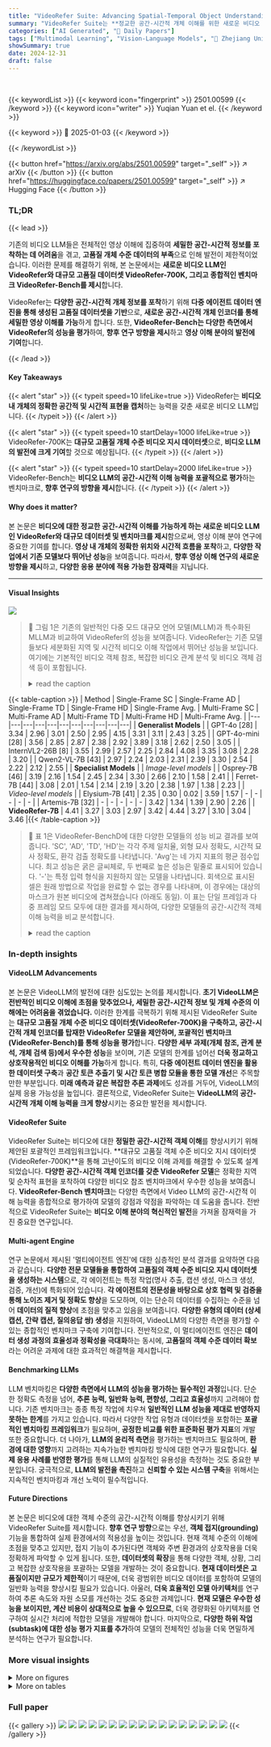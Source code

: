 ```yaml
---
title: "VideoRefer Suite: Advancing Spatial-Temporal Object Understanding with Video LLM"
summary: "VideoRefer Suite는 **정교한 공간-시간적 개체 이해를 위한 새로운 비디오 LLM(VideoRefer)과 대규모 고품질 데이터셋(VideoRefer-700K), 종합적인 벤치마크(VideoRefer-Bench)를 제시**합니다."
categories: ["AI Generated", "🤗 Daily Papers"]
tags: ["Multimodal Learning", "Vision-Language Models", "🏢 Zhejiang University",]
showSummary: true
date: 2024-12-31
draft: false
---
```


<br>

{{< keywordList >}}
{{< keyword icon="fingerprint" >}} 2501.00599 {{< /keyword >}}
{{< keyword icon="writer" >}} Yuqian Yuan et el. {{< /keyword >}}
 
{{< keyword >}} 🤗 2025-01-03 {{< /keyword >}}
 
{{< /keywordList >}}

{{< button href="https://arxiv.org/abs/2501.00599" target="_self" >}}
↗ arXiv
{{< /button >}}
{{< button href="https://huggingface.co/papers/2501.00599" target="_self" >}}
↗ Hugging Face
{{< /button >}}




### TL;DR


{{< lead >}}

기존의 비디오 LLM들은 전체적인 영상 이해에 집중하여 **세밀한 공간-시간적 정보를 포착하는 데 어려움**을 겪고, **고품질 개체 수준 데이터의 부족**으로 인해 발전이 제한적이었습니다. 이러한 문제를 해결하기 위해, 본 논문에서는 **새로운 비디오 LLM인 VideoRefer와 대규모 고품질 데이터셋 VideoRefer-700K, 그리고 종합적인 벤치마크 VideoRefer-Bench를 제시**합니다.

VideoRefer는 **다양한 공간-시간적 개체 정보를 포착**하기 위해 **다중 에이전트 데이터 엔진을 통해 생성된 고품질 데이터셋을 기반**으로, **새로운 공간-시간적 개체 인코더를 통해 세밀한 영상 이해를 가능**하게 합니다. 또한, **VideoRefer-Bench는 다양한 측면에서 VideoRefer의 성능을 평가**하여, **향후 연구 방향을 제시**하고 **영상 이해 분야의 발전에 기여**합니다.

{{< /lead >}}


#### Key Takeaways

{{< alert "star" >}}
{{< typeit speed=10 lifeLike=true >}} VideoRefer는 **비디오 내 개체의 정확한 공간적 및 시간적 표현을 캡처**하는 능력을 갖춘 새로운 비디오 LLM입니다. {{< /typeit >}}
{{< /alert >}}

{{< alert "star" >}}
{{< typeit speed=10 startDelay=1000 lifeLike=true >}} VideoRefer-700K는 **대규모 고품질 개체 수준 비디오 지시 데이터셋**으로, **비디오 LLM의 발전에 크게 기여**할 것으로 예상됩니다. {{< /typeit >}}
{{< /alert >}}

{{< alert "star" >}}
{{< typeit speed=10 startDelay=2000 lifeLike=true >}} VideoRefer-Bench는 **비디오 LLM의 공간-시간적 이해 능력을 포괄적으로 평가**하는 벤치마크로, **향후 연구의 방향을 제시**합니다. {{< /typeit >}}
{{< /alert >}}

#### Why does it matter?
본 논문은 **비디오에 대한 정교한 공간-시간적 이해를 가능하게 하는 새로운 비디오 LLM인 VideoRefer와 대규모 데이터셋 및 벤치마크를 제시**함으로써, 영상 이해 분야 연구에 중요한 기여를 합니다. **영상 내 개체의 정확한 위치와 시간적 흐름을 포착**하고, **다양한 작업에서 기존 모델보다 뛰어난 성능**을 보여줍니다. 따라서, **향후 영상 이해 연구의 새로운 방향을 제시**하고, **다양한 응용 분야에 적용 가능한 잠재력**을 지닙니다.

------
#### Visual Insights



![](https://arxiv.org/html/2501.00599/x3.png)

> 🔼 그림 1은 기존의 일반적인 다중 모드 대규모 언어 모델(MLLM)과 특수화된 MLLM과 비교하여 VideoRefer의 성능을 보여줍니다. VideoRefer는 기존 모델들보다 세분화된 지역 및 시간적 비디오 이해 작업에서 뛰어난 성능을 보입니다. 여기에는 기본적인 비디오 객체 참조, 복잡한 비디오 관계 분석 및 비디오 객체 검색 등이 포함됩니다.
> <details>
> <summary>read the caption</summary>
> Figure 1: Comparisons with previous general and specialized MLLMs. Our VideoRefer excels in multiple fine-grained regional and temporal video understanding tasks, including basic video object referring, complex video relationship analysis, and video object retrieval.
> </details>





{{< table-caption >}}
| Method | Single-Frame SC | Single-Frame AD | Single-Frame TD | Single-Frame HD | Single-Frame Avg. | Multi-Frame SC | Multi-Frame AD | Multi-Frame TD | Multi-Frame HD | Multi-Frame Avg. |
|---|---|---|---|---|---|---|---|---|---|---|
| **Generalist Models** |
| GPT-4o [28] | 3.34 | 2.96 | 3.01 | 2.50 | 2.95 | 4.15 | 3.31 | 3.11 | 2.43 | 3.25 |
| GPT-4o-mini [28] | 3.56 | 2.85 | 2.87 | 2.38 | 2.92 | 3.89 | 3.18 | 2.62 | 2.50 | 3.05 |
| InternVL2-26B [8] | 3.55 | 2.99 | 2.57 | 2.25 | 2.84 | 4.08 | 3.35 | 3.08 | 2.28 | 3.20 |
| Qwen2-VL-7B [43] | 2.97 | 2.24 | 2.03 | 2.31 | 2.39 | 3.30 | 2.54 | 2.22 | 2.12 | 2.55 |
| **Specialist Models** |
| *Image-level models* |
| Osprey-7B [46] | 3.19 | 2.16 | 1.54 | 2.45 | 2.34 | 3.30 | 2.66 | 2.10 | 1.58 | 2.41 |
| Ferret-7B [44] | 3.08 | 2.01 | 1.54 | 2.14 | 2.19 | 3.20 | 2.38 | 1.97 | 1.38 | 2.23 |
| *Video-level models* |
| Elysium-7B [41] | 2.35 | 0.30 | 0.02 | 3.59 | 1.57 | - | - | - | - | - |
| Artemis-7B [32] | - | - | - | - | - | 3.42 | 1.34 | 1.39 | 2.90 | 2.26 |
| **VideoRefer-7B** | 4.41 | 3.27 | 3.03 | 2.97 | 3.42 | 4.44 | 3.27 | 3.10 | 3.04 | 3.46 |{{< /table-caption >}}

> 🔼 표 1은 VideoRefer-BenchD에 대한 다양한 모델들의 성능 비교 결과를 보여줍니다.  'SC', 'AD', 'TD', 'HD'는 각각 주제 일치율, 외형 묘사 정확도, 시간적 묘사 정확도, 환각 검출 정확도를 나타냅니다.  'Avg'는 네 가지 지표의 평균 점수입니다.  최고 성능은 굵은 글씨체로, 두 번째로 높은 성능은 밑줄로 표시되어 있습니다.  '-'는 특정 입력 형식을 지원하지 않는 모델을 나타냅니다. 회색으로 표시된 셀은 원래 방법으로 작업을 완료할 수 없는 경우를 나타내며, 이 경우에는 대상의 마스크가 원본 비디오에 겹쳐졌습니다 (아래도 동일).  이 표는 단일 프레임과 다중 프레임 모드 모두에 대한 결과를 제시하여, 다양한 모델들의 공간-시간적 객체 이해 능력을 비교 분석합니다.
> <details>
> <summary>read the caption</summary>
> Table 1: Performance comparisons on VideoRefer-BenchDD{}^{\text{D}}start_FLOATSUPERSCRIPT D end_FLOATSUPERSCRIPT. The best results are bold and the second-best results are underlined. “–” means that the model does not support the certain input form. Grey entries denote cases where the original method cannot accomplish the task; for these tests, masks of the targets were overlaid on the original video (the same below).
> </details>





### In-depth insights


#### VideoLLM Advancements
본 논문은 VideoLLM의 발전에 대한 심도있는 논의를 제시합니다. **초기 VideoLLM은 전반적인 비디오 이해에 초점을 맞추었으나, 세밀한 공간-시간적 정보 및 개체 수준의 이해에는 어려움을 겪었습니다.**  이러한 한계를 극복하기 위해 제시된 VideoRefer Suite는 **대규모 고품질 개체 수준 비디오 데이터셋(VideoRefer-700K)을 구축하고, 공간-시간적 개체 인코더를 탑재한 VideoRefer 모델을 제안하며, 포괄적인 벤치마크(VideoRefer-Bench)를 통해 성능을 평가**합니다.  **다양한 세부 과제(개체 참조, 관계 분석, 개체 검색 등)에서 우수한 성능**을 보이며, 기존 모델의 한계를 넘어선 **더욱 정교하고 상호작용적인 비디오 이해를 가능**하게 합니다.  특히, **다중 에이전트 데이터 엔진을 활용한 데이터셋 구축**과 **공간 토큰 추출기 및 시간 토큰 병합 모듈을 통한 모델 개선**은 주목할 만한 부분입니다.  **미래 예측과 같은 복잡한 추론 과제**에도 성과를 거두어, VideoLLM의 실제 응용 가능성을 높입니다.  결론적으로, VideoRefer Suite는 **VideoLLM의 공간-시간적 개체 이해 능력을 크게 향상**시키는 중요한 발전을 제시합니다.

#### VideoRefer Suite
VideoRefer Suite는 비디오에 대한 **정밀한 공간-시간적 객체 이해**를 향상시키기 위해 제안된 포괄적인 프레임워크입니다.  **대규모 고품질 객체 수준 비디오 지시 데이터셋(VideoRefer-700K)**을 통해 고난이도의 비디오 이해 과제를 해결할 수 있도록 설계되었습니다.  **다양한 공간-시간적 객체 인코더를 갖춘 VideoRefer 모델**은 정확한 지역 및 순차적 표현을 포착하여 다양한 비디오 참조 벤치마크에서 우수한 성능을 보여줍니다.  **VideoRefer-Bench 벤치마크**는 다양한 측면에서 Video LLM의 공간-시간적 이해 능력을 종합적으로 평가하여 모델의 강점과 약점을 파악하는 데 도움을 줍니다.  전반적으로 VideoRefer Suite는 **비디오 이해 분야의 혁신적인 발전**을 가져올 잠재력을 가진 중요한 연구입니다.

#### Multi-agent Engine
연구 논문에서 제시된 '멀티에이전트 엔진'에 대한 심층적인 분석 결과를 요약하면 다음과 같습니다. **다양한 전문 모델들을 통합하여 고품질의 객체 수준 비디오 지시 데이터셋을 생성하는 시스템**으로, 각 에이전트는 특정 작업(명사 추출, 캡션 생성, 마스크 생성, 검증, 개선)에 특화되어 있습니다.  **각 에이전트의 전문성을 바탕으로 상호 협력 및 검증을 통해 노이즈 제거 및 정확도 향상**을 도모하며, 이는 단순히 데이터를 수집하는 수준을 넘어 **데이터의 질적 향상**에 초점을 맞추고 있음을 보여줍니다.  **다양한 유형의 데이터 (상세 캡션, 간략 캡션, 질의응답 쌍) 생성**을 지원하여, VideoLLM의 다양한 측면을 평가할 수 있는 종합적인 벤치마크 구축에 기여합니다.  전반적으로, 이 멀티에이전트 엔진은 **데이터 생성 과정의 효율성과 정확성을 극대화**하는 동시에, **고품질의 객체 수준 데이터 확보**라는 어려운 과제에 대한 효과적인 해결책을 제시합니다.

#### Benchmarking LLMs
LLM 벤치마킹은 **다양한 측면에서 LLM의 성능을 평가하는 필수적인 과정**입니다.  단순한 정확도 측정을 넘어, **추론 능력, 일반화 능력, 편향성, 그리고 효율성**까지 고려해야 합니다.  기존 벤치마크는 종종 특정 작업에 치우쳐 **일반적인 LLM 성능을 제대로 반영하지 못하는 한계**를 가지고 있습니다. 따라서 다양한 작업 유형과 데이터셋을 포함하는 **포괄적인 벤치마킹 프레임워크**가 필요하며, **공정한 비교를 위한 표준화된 평가 지표**의 개발 또한 중요합니다.  더 나아가, **LLM의 윤리적 측면**을 평가하는 벤치마크도 필요하며, **환경에 대한 영향**까지 고려하는 지속가능한 벤치마킹 방식에 대한 연구가 필요합니다.  **실제 응용 사례를 반영한 평가**를 통해 LLM의 실질적인 유용성을 측정하는 것도 중요한 부분입니다.  궁극적으로, **LLM의 발전을 촉진**하고 **신뢰할 수 있는 시스템 구축**을 위해서는 지속적인 벤치마킹과 개선 노력이 필수적입니다.

#### Future Directions
본 논문은 비디오에 대한 객체 수준의 공간-시간적 이해를 향상시키기 위해 VideoRefer Suite를 제시합니다. **향후 연구 방향**으로는 우선, **객체 접지(grounding)** 기능을 통합하여 실제 환경에서의 적용성을 높이는 것입니다.  현재 객체 수준의 이해에 초점을 맞추고 있지만, 접지 기능이 추가된다면 객체와 주변 환경과의 상호작용을 더욱 정확하게 파악할 수 있게 됩니다. 또한, **데이터셋의 확장**을 통해 다양한 객체, 상황, 그리고 복잡한 상호작용을 포괄하는 모델을 개발하는 것이 중요합니다.  **현재 데이터셋은 고품질이지만 규모가 제한적**이기 때문에, 더욱 광범위한 비디오 데이터를 포함하여 모델의 일반화 능력을 향상시킬 필요가 있습니다.  아울러, **더욱 효율적인 모델 아키텍처**를 연구하여 추론 속도와 자원 소모를 개선하는 것도 중요한 과제입니다.  **현재 모델은 우수한 성능을 보이지만, 계산 비용이 상대적으로 높을 수 있으므로**, 더욱 경량화된 아키텍처를 연구하여 실시간 처리에 적합한 모델을 개발해야 합니다. 마지막으로, **다양한 하위 작업(subtask)에 대한 성능 평가 지표를 추가**하여 모델의 전체적인 성능을 더욱 면밀하게 분석하는 연구가 필요합니다.


### More visual insights

<details>
<summary>More on figures
</summary>


![](https://arxiv.org/html/2501.00599/x4.png)

> 🔼 이 그림은 논문의 VideoRefer-700K 데이터셋 구축을 위한 다중 에이전트 데이터 엔진의 구조를 보여줍니다.  데이터셋 생성 과정은 Analyzer(명사 추출), Annotator(객체 수준 캡션 생성), Segmentor(마스크 생성), Reviewer(일관성 검증), Refiner(요약 및 개선)의 다섯 가지 구성 요소로 이루어져 있습니다. 각 구성 요소는 비디오 데이터에서 객체 수준의 설명과 마스크를 생성하고, 이를 검증 및 개선하여 고품질의 데이터셋을 만드는 역할을 합니다.  데이터 엔진은 여러 전문 모델을 협업하여 다양한 객체 수준의 지침 데이터를 생성합니다.  최종적으로 생성된 VideoRefer-700K는 객체 수준의 상세한 설명, 짧은 설명, 그리고 다중 라운드 질의응답 쌍으로 구성됩니다.
> <details>
> <summary>read the caption</summary>
> Figure 2: A multi-agent data engine for the construction of our VideoRefer-700K.
> </details>



![](https://arxiv.org/html/2501.00599/x5.png)

> 🔼 이 그림은 논문의 VideoRefer 모델 아키텍처를 보여줍니다. VideoRefer는 영상 내의 특정 객체에 대한 정확한 공간-시간적 이해를 가능하게 하는 비디오 LLM(대규모 언어 모델)입니다.  아키텍처는 공유된 시각적 인코더, 다양한 입력(단일 프레임 및 다중 프레임)을 처리할 수 있는 다목적 공간-시간적 객체 인코더(공간 토큰 추출기와 시간 토큰 병합 모듈 포함), 그리고 언어 디코딩을 위한 지시 사항 따르는 LLM으로 구성됩니다.  단일 프레임 모드에서는 단일 프레임과 사용자가 지정한 영역을 입력으로 받고, 다중 프레임 모드에서는 여러 프레임과 해당 영역을 입력받아 시간적 맥락 정보를 효과적으로 포착합니다.  결과적으로, 이 모델은 단일 프레임 및 다중 프레임 객체에 대한 정확하고 풍부한 표현을 생성하여 다양한 공간-시간적 영상 이해 작업을 수행합니다.
> <details>
> <summary>read the caption</summary>
> Figure 3: Model architecture of our VideoRefer for spatial-temporal video object understanding.
> </details>



![](https://arxiv.org/html/2501.00599/x6.png)

> 🔼 이 그림은 논문의 VideoRefer-Bench에 대한 시각적 예시를 보여줍니다.  VideoRefer-Bench는 비디오 객체에 대한 참조 능력을 평가하기 위한 벤치마크이며, 이 그림은 다차원 평가를 통해 생성된 설명의 다양한 측면(주어 일치, 외모 묘사, 시간적 묘사, 환각 탐지)을 보여줍니다. 각 측면은 GPT-40 모델을 이용하여 점수가 매겨지며, 그림은 이러한 평가 과정과 결과를 시각적으로 보여주는 대표적인 예시를 제시합니다.  비디오 클립과 함께 생성된 묘사, 그리고 각 측면에 대한 점수를 보여주어 VideoRefer-Bench의 평가 방식을 이해하는 데 도움을 줍니다.
> <details>
> <summary>read the caption</summary>
> Figure 4: Exemplar visual illustration of VideoRefer-Bench.
> </details>



![](https://arxiv.org/html/2501.00599/x7.png)

> 🔼 Figure 5는 VideoRefer-Bench 데이터셋의 특징을 보여주는 그림입니다. (a)는 VideoRefer-Bench에 포함된 카테고리 목록을 보여줍니다. 사람, 동물, 교통수단, 물건, 환경, 가구 등 다양한 종류의 객체들이 포함되어 있음을 알 수 있습니다. (b)는 VideoRefer-Bench에서 사용된 질문 유형을 보여줍니다. 기본적인 질문, 순차적인 질문, 관계 질문, 추론 질문, 미래 예측 질문 등 다양한 유형의 질문들이 포함되어 있어 모델의 다양한 측면을 평가할 수 있음을 보여줍니다. 각 질문 유형별 비율을 통해 어떤 유형의 질문이 얼마나 많이 사용되었는지 확인할 수 있습니다.
> <details>
> <summary>read the caption</summary>
> Figure 5: Data characteristics of VideoRefer-Bench.
> </details>



![](https://arxiv.org/html/2501.00599/x8.png)

> 🔼 그림 6은 VideoRefer-BenchD에서 VideoRefer 모델의 성능을 일반적인 GPT-4와 지역적 비디오 수준의 Elysium 및 Artemis 모델과 비교하여 보여줍니다.  VideoRefer 모델은 단일 객체 참조, 복잡한 추론, 미래 예측, 비디오 개체 검색 및 일반적인 비디오 이해와 같은 다양한 작업에서 우수한 성능을 보여줍니다. 이 그림은 각 모델의 출력 결과와 비교하여 VideoRefer 모델의 정확성과 세부적인 묘사 능력을 강조합니다.  세 모델 모두 같은 비디오 클립을 입력으로 받았지만, VideoRefer 모델은 객체의 외관, 동작 및 주변 환경에 대한 보다 정확하고 풍부한 설명을 생성합니다.
> <details>
> <summary>read the caption</summary>
> Figure 6: Visual comparisons between our VideoRefer with general GPT-4o and regional video-level Elysium and Artemis. Here we provide detailed illustrations on VideoRefer-BenchDD{}^{\text{D}}start_FLOATSUPERSCRIPT D end_FLOATSUPERSCRIPT.
> </details>



![](https://arxiv.org/html/2501.00599/x9.png)

> 🔼 그림 7은 비디오의 시간적 차원에 걸쳐 인접한 객체 수준 토큰 쌍 간의 유사성을 시각적으로 보여줍니다.  각 비디오 클립의 여러 프레임을 보여주는 일련의 이미지가 있으며, 각 프레임마다 객체의 마스크와 해당 마스크에 대한 토큰 표현이 표시됩니다.  인접 프레임의 토큰 쌍 사이의 유사성은 코사인 유사도를 사용하여 측정되며, 열 지도 형태로 표시되어 유사도의 정도를 나타냅니다. 색상이 밝을수록 유사도가 높음을 나타냅니다.  이는 시간 경과에 따른 객체 표현의 변화를 이해하는 데 도움이 됩니다.  예를 들어, 객체가 시간이 지남에 따라 유사한 모양을 유지하면 높은 유사도 값을 갖게 되고, 반대로 객체의 모양이 크게 변하면 낮은 유사도 값을 갖게 됩니다. 이러한 시각화는 비디오 내의 객체 추적 및 상호 작용을 분석하는 데 유용합니다.
> <details>
> <summary>read the caption</summary>
> Figure 7: Visualizations of similarity among adjacent object-level token pairs across the temporal dimension. Here, we use cosine similarity as the measurement.
> </details>



![](https://arxiv.org/html/2501.00599/x10.png)

> 🔼 이 그림은 논문의 VideoRefer Suite에 대한 설명 중 데이터셋 구성 부분(3.1 VideoRefer-700K Dataset)에 해당하는 그림입니다.  각 훈련 단계별 데이터 분포를 시각적으로 보여줍니다.  총 네 단계(Stage 1~3, 2.5)로 나뉘며, 각 단계마다 사용된 데이터의 종류와 개수를 이미지와 텍스트를 통해 설명합니다. Stage 1은 Image-Text Alignment Pre-training, Stage 2는 Region-Text Alignment Pre-training, Stage 2.5는 High-Quality Knowledge Learning, Stage 3는 Visual Instruction Tuning 단계를 나타냅니다. 각 단계별로 사용된 데이터의 종류와 양을 명확하게 보여주어 VideoRefer 모델의 훈련 과정을 이해하는 데 도움을 줍니다.
> <details>
> <summary>read the caption</summary>
> Figure 8: Visual illustrations of the data distribution for each training stage.
> </details>



![](https://arxiv.org/html/2501.00599/x11.png)

> 🔼 그림 9는 VideoRefer-700K 데이터셋의 데이터 분포를 보여줍니다.  이 데이터셋은 짧은 설명, 상세 설명, 그리고 다양한 유형의 질문과 답변 쌍(QA pairs)을 포함한 다섯 가지 유형의 데이터로 구성됩니다.  각 데이터 유형의 개수를 시각적으로 보여주어 데이터셋의 구성을 한눈에 파악할 수 있도록 합니다. 짧은 설명 데이터는 영상 속 객체에 대한 간략한 설명을 포함하며, 상세 설명 데이터는 객체에 대한 더욱 자세하고 풍부한 설명을 제공합니다. QA pairs는 객체, 객체 간 관계, 또는 미래 예측 등에 관한 다양한 질문과 답변을 포함합니다. 이 그림은 VideoRefer 모델의 학습에 사용된 데이터셋의 규모와 다양성을 보여주는 중요한 정보를 제공합니다.
> <details>
> <summary>read the caption</summary>
> Figure 9: Data distributions of our VideoRefer-700K dataset, encompassing five different data types.
> </details>



![](https://arxiv.org/html/2501.00599/x12.png)

> 🔼 그림 10은 VideoRefer-700K 데이터셋 생성 과정에서 사용된 Reviewer의 성능 평가를 위한 수동 검증 과정을 시각적으로 보여줍니다.  Reviewer는 생성된 객체 수준의 캡션과 마스크의 정확성을 검증하는 역할을 합니다. 그림에서는 Reviewer의 검증 결과에 따라 TP(True Positive), TN(True Negative), FP(False Positive), FN(False Negative) 네 가지 경우를 예시로 제시하여, 각각의 경우에 해당하는 비주얼 데이터와 설명을 제공합니다. TP는 Reviewer가 정확하게 식별하고 평가한 항목이고, TN은 Reviewer가 잘못된 것으로 정확하게 제거한 항목입니다. FP는 Reviewer가 올바르다고 판단했지만 실제로는 잘못된 항목이고, FN은 Reviewer가 잘못된 것으로 판단했지만 실제로는 올바른 항목입니다.  이 그림은 Reviewer의 성능 평가에 사용된 지표와 그에 따른 시각적 예시를 통해, 데이터 품질 관리 과정에 대한 이해를 높여줍니다.
> <details>
> <summary>read the caption</summary>
> Figure 10: Visual illustrations of human check process. TP, TN, FP and FN are introduced for the assessment on Reviewer.
> </details>



![](https://arxiv.org/html/2501.00599/x13.png)

> 🔼 그림 11은 논문에서 제시된 다중 에이전트 데이터 엔진의 구성 과정을 자세하게 보여주는 예시입니다.  단계별로 설명하자면, 먼저 분석기(Analyzer)를 통해 비디오 캡션에서 명사(주어)를 추출하고, 주석기(Annotator)를 통해 객체에 대한 자세한 설명(동작 및 외형)을 생성합니다.  다음으로, 분할기(Segmentor)를 사용하여 객체에 대한 픽셀 단위 마스크를 생성하고, 검토자(Reviewer)가 마스크와 설명의 일관성을 검증합니다. 최종적으로, 다듬는 과정(Refiner)을 통해 일관성 있는 객체 수준의 비디오 설명 데이터를 생성합니다.  이 그림은 다중 에이전트 기반 데이터 생성 과정을 시각적으로 보여주는 상세한 예시를 제공합니다.
> <details>
> <summary>read the caption</summary>
> Figure 11: A detailed illustrative example of the construction pipeline in our multi-agent data engine.
> </details>



![](https://arxiv.org/html/2501.00599/x14.png)

> 🔼 그림 12는 VideoRefer 모델이 수행하는 다양한 작업에 대한 시각화 결과를 보여줍니다. 여기에는 단일 객체 언급, 비디오 관계 분석, 복잡한 추론, 미래 예측, 비디오 객체 검색뿐만 아니라 일반적인 비디오 이해 및 이미지 객체 이해도 포함됩니다.  각 작업 유형에 대해 VideoRefer 모델이 생성한 결과의 예시 이미지와 함께 질문과 답변이 제시되어 있습니다. 이를 통해 VideoRefer 모델의 다양한 능력과 정확도를 시각적으로 확인할 수 있습니다.
> <details>
> <summary>read the caption</summary>
> Figure 12: Visualization results of VideoRefer across various tasks, including single-object referring, video relationship analysis, complex reasoning, future prediction, video object retrieval, as well as general video understanding and image object understanding.
> </details>



![](https://arxiv.org/html/2501.00599/x15.png)

> 🔼 그림 13은 VideoRefer-700K 데이터셋의 시각적 예시를 보여줍니다. 간략한 설명, 자세한 설명, 그리고 질문과 답변(QA) 쌍을 포함하는 다양한 유형의 데이터가 포함되어 있습니다.  각 예시는 비디오 클립의 특정 영역을 가리키는 질문과 그에 대한 답변을 보여주며, 비디오에 대한 다양한 수준의 이해도를 평가하는 데 사용됩니다. 예시는 단순한 객체 설명에서부터 복잡한 관계 추론, 미래 예측까지 다양한 질문 유형을 다룹니다.  이 그림은 VideoRefer 모델이 다양한 유형의 비디오 이해 작업을 수행하는 능력을 보여주는 데 도움이 됩니다.
> <details>
> <summary>read the caption</summary>
> Figure 13: Visual samples from our VideoRefer-700 dataset, typical including short descriptions, detailed descriptions, and QA pairs.
> </details>



![](https://arxiv.org/html/2501.00599/x16.png)

> 🔼 그림 14는 VideoRefer-Bench의 시각적 예시를 보여줍니다. VideoRefer-Bench는 설명 생성 작업을 평가하는 VideoRefer-BenchD와 다중 선택 질의응답 작업을 평가하는 VideoRefer-BenchQ의 두 가지 하위 벤치마크로 구성됩니다.  VideoRefer-BenchD는 다양한 시각적 예시와 함께 객체에 대한 세부적인 설명을 생성하는 모델의 능력을 평가합니다. VideoRefer-BenchQ는 비디오에서 다양한 객체의 특징과 행동에 대한 이해도를 평가하는 다중 선택 질문을 포함합니다.  각 하위 벤치마크는 시각적 예시와 함께, 모델이 어떻게 다양한 유형의 질문에 답변하는지를 보여줍니다.  이 그림은 비디오 객체 참조, 시계열 이해 및 추론과 같은 다양한 비디오 이해 과제에서 VideoRefer 모델의 성능을 종합적으로 보여주는 데 도움이 됩니다.
> <details>
> <summary>read the caption</summary>
> Figure 14: Visual examples of our VideoRefer-Bench, including VideoRefer-BenchDD{}^{\text{D}}start_FLOATSUPERSCRIPT D end_FLOATSUPERSCRIPT and VideoRefer-BenchQQ{}^{\text{Q}}start_FLOATSUPERSCRIPT Q end_FLOATSUPERSCRIPT.
> </details>



</details>




<details>
<summary>More on tables
</summary>


{{< table-caption >}}
| Method | Basic Questions | Sequential Questions | Relationship Questions | Reasoning Questions | Future Predictions | Average |
|---|---|---|---|---|---|---|
| **Generalist Models** |  |  |  |  |  |  |
| GPT-4o [28] | 62.3 | 74.5 | 66.0 | 88.0 | 73.7 | 71.3 |
| GPT-4o-mini [28] | 57.6 | 67.1 | 56.5 | 85.9 | 75.4 | 65.8 |
| InternVL2-26B [8] | 58.5 | 63.5 | 53.4 | 88.0 | 78.9 | 65.0 |
| Qwen2-VL-7B [43] | 62.0 | 69.6 | 54.9 | 87.3 | 74.6 | 66.0 |
| **Specialist Models** |  |  |  |  |  |  |
| Osprey-7B [46] | 45.9 | 47.1 | 30.0 | 48.6 | 23.7 | 39.9 |
| Ferret-7B [44] | 35.2 | 44.7 | 41.9 | 70.4 | 74.6 | 48.8 |
| **VideoRefer-7B** | 75.4 | 68.6 | 59.3 | 89.4 | 78.1 | 71.9 |{{< /table-caption >}}
> 🔼 표 2는 VideoRefer-BenchQ의 다양한 측면에서 모델 성능을 비교 분석한 결과를 보여줍니다.  VideoRefer-BenchQ는 다중 선택 질문을 기반으로 비디오에 대한 이해도를 평가하는 벤치마크입니다.  표에는 기본 질문, 순차 질문, 관계 질문, 추론 질문, 미래 예측 질문 등 다양한 유형의 질문에 대한 모델의 정확도가 제시되어 있습니다. Elysium[41]과 Artemis[32]와 같은 일부 비디오 전문 모델은 다중 선택 질문을 처리할 수 없기 때문에 이 표에는 해당 모델의 결과가 포함되어 있지 않습니다.  각 질문 유형에 대한 정확도 외에도 평균 정확도가 계산되어 전체적인 모델 성능을 비교하는 데 도움을 줍니다.
> <details>
> <summary>read the caption</summary>
> Table 2: Performance comparisons on VideoRefer-BenchQQ{}^{\text{Q}}start_FLOATSUPERSCRIPT Q end_FLOATSUPERSCRIPT. Note: Video-level specialist models, including Elysium [41] and Artemis [32], do not have the ability to handle multi-choice questions on VideoRefer-BenchQQ{}^{\text{Q}}start_FLOATSUPERSCRIPT Q end_FLOATSUPERSCRIPT.
> </details>

{{< table-caption >}}
| Method | BLEU@4 | METEOR | ROUGE_L | CIDER | SPICE |
|---|---|---|---|---|---| 
| Merlin [45] | 3.3 | 11.3 | 26.0 | 10.5 | 20.1 |
| Artemis [32] | 15.5 | 18.0 | 40.8 | 53.2 | 25.4 |
| **VideoRefer** | **16.5** | **18.7** | **42.4** | **68.6** | **28.3** |{{< /table-caption >}}
> 🔼 표 3은 HC-STVG [38] 테스트 세트에서 비디오 기반 참조 지표에 대한 실험 결과를 보여줍니다.  비디오 참조 작업에서 VideoRefer 모델의 성능을 평가하기 위해 다양한 지표 (BLEU@4, METEOR, ROUGE-L, CIDEr, SPICE)를 사용하여 기존 방법들과 비교 분석한 결과를 제시합니다. 이를 통해 VideoRefer 모델이 비디오 참조 작업에서 얼마나 효과적인지 정량적으로 보여줍니다.
> <details>
> <summary>read the caption</summary>
> Table 3: Exprimental results on video-based referring metrics on the HC-STVG [38] test set.
> </details>

{{< table-caption >}}
| Method | Perception-Test | MVBench | VideoMME |
|---|---|---|---|
| VideoLLaMA2 [9] | 51.4 | 54.6 | 47.9/50.3 |
| VideoLLaMA2.1 [9] | 54.9 | 57.3 | 54.9/56.4 |
| Artemis [32] | 47.1 | 34.1 | 28.8/35.3 |
| **VideoRefer** | **56.3** | **59.6** | **55.9/57.6** |{{< /table-caption >}}
> 🔼 표 4는 일반적인 비디오 이해 작업에 대한 실험 결과를 보여줍니다.  VideoLLaMA2.1 모델의 Perception-Test, MVBench, VideoMME 세 가지 벤치마크에 대한 성능 점수와 VideoRefer 모델의 동일한 벤치마크에 대한 성능 점수를 비교하여 VideoRefer 모델의 성능 향상을 보여줍니다.  각 벤치마크는 비디오 이해의 다양한 측면을 평가합니다.  즉, VideoRefer 모델이 일반적인 비디오 이해 작업에서도 우수한 성능을 보임을 나타냅니다.
> <details>
> <summary>read the caption</summary>
> Table 4: Exprimental results on general video understanding tasks.
> </details>

{{< table-caption >}}
| Mode | VideoRefer-Bench<sup>D</sup> |  |  | VideoRefer-Bench<sup>Q</sup> |  |  |  |
|---|---|---|---|---|---|---|---| 
| **Mode** | **TD** | **HD** | **Avg.** | **SQ** | **RQ** | **Avg.** |
|---|---|---|---|---|---|---|---| 
| Single-frame | 3.03 | 2.97 | 3.42 | 68.3 | 59.1 | 71.9 |
| Multi-frame | 3.10 | 3.04 | 3.46 | 70.6 | 60.5 | 72.1 |{{< /table-caption >}}
> 🔼 표 5는 추론 과정에서 단일 프레임 모드와 다중 프레임 모드를 사용했을 때의 결과를 보여줍니다.  단일 프레임 모드는 비디오의 특정 프레임 하나만을 사용하는 반면, 다중 프레임 모드는 여러 프레임을 사용하여 시간적 맥락을 고려합니다.  표에는 각 모드에서의 Subject Correspondence(SC), Appearance Description(AD), Temporal Description(TD), Hallucination Detection(HD) 평균 점수와 Sequential Questions(SQ), Relationship Questions(RQ) 평균 점수가 포함되어 있습니다.  SQ와 RQ는 비디오의 객체에 대한 순차적 질문과 관계적 질문에 대한 정확도를 나타냅니다. 이를 통해 단일 프레임과 다중 프레임 모드가 비디오 이해 작업에 미치는 영향을 비교 분석할 수 있습니다.
> <details>
> <summary>read the caption</summary>
> Table 5: Results using different modes during the inference. Here, SQ and RQ are Sequential Questions and Relationship Questions.
> </details>

{{< table-caption >}}
| Method | Bench<sup>D</sup> | Bench<sup>Q</sup> | MVBench |
|---|---|---|---| 
| 0 w/o Regional data | – | – | 57.9 |
| 1 + Short description | 2.43 | 68.3 | 58.0 |
| 2 + QA | 2.45 | 71.7 | 58.4 |
| 3 + Detailed description | 3.42 | 71.9 | 59.6 |{{< /table-caption >}}
> 🔼 표 6은 VideoRefer-700K 데이터셋에서 다양한 데이터 유형에 대한 ablation 결과를 보여줍니다.  간단히 하기 위해 Bench는 VideoRefer-Bench를 나타냅니다.  이 표는 짧은 설명, 상세 설명, 그리고 질문과 답변 쌍을 포함한 세 가지 유형의 객체 수준 비디오 지시 데이터를 사용하여 VideoRefer 모델의 성능을 비교 분석한 결과입니다. 각 데이터 유형을 사용했을 때 VideoRefer-BenchD와 VideoRefer-Bench, 그리고 MVBench에서 달성한 점수를 보여주어, 어떤 유형의 데이터가 모델 성능 향상에 가장 효과적인지 확인할 수 있도록 합니다. 특히, 상세 설명 데이터가 포함되었을 때 가장 좋은 성능을 보임을 알 수 있습니다.
> <details>
> <summary>read the caption</summary>
> Table 6: Ablation results on various data types in VideoRefer-700K dataset. Bench denotes VideoRefer-Bench for simplicity.
> </details>

{{< table-caption >}}
| Union | VideoRefer-Bench<sup>D</sup> | VideoRefer-Bench<sup>Q</sup> |
|---|---|---|
| <div style="text-align:center;">u</div> | **VideoRefer-Bench<sup>D</sup>** | **VideoRefer-Bench<sup>Q</sup>** |
| TD | HD | SQ | RQ |
| 32 | 3.17 | 3.01 | 68.7 | 58.1 |
| 16 | **3.20** | 2.99 | 69.3 | 58.5 |
| 8 | 3.18 | 3.02 | 69.6 | 57.8 |
| 4 | 3.10 | **3.04** | **70.6** | 60.5 |
| 1 | 3.08 | 2.98 | 68.9 | **60.9** |{{< /table-caption >}}
> 🔼 표 7은 TTM(Temporal Token Merge) 모듈의 다중 프레임 모드에서 다양한 유니온 수(u)에 따른 시간적 및 순차적 성능 비교 결과를 보여줍니다.  다양한 u 값에 따른 VideoRefer-BenchD(설명 생성) 및 VideoRefer-BenchQ(질문 답변)의 TD(시간적 설명), HD(환각 검출), SQ(순차적 질문), RQ(관계 질문) 성능을 비교 분석하여 최적의 유니온 수를 결정하는 데 사용되었습니다.
> <details>
> <summary>read the caption</summary>
> Table 7: Temporal and sequential performance comparisons for various union u𝑢uitalic_u in the TTM module under multi-frame mode.
> </details>

{{< table-caption >}}
|                     | Manually True | Manually False |
|----------------------|-----------------|-----------------|
| **Reviewer True**    | 88 (TP)         | 12 (FP)         |
| **Reviewer False**   | 36 (FN)         | 64 (TN)         |{{< /table-caption >}}
> 🔼 표 8은 검토자 평가에서 무작위로 추출한 100개 항목에 대한 혼동 행렬을 보여줍니다.  TP(참 양성), TN(참 음성), FP(거짓 양성), FN(거짓 음성)의 개수를 보여주는 2x2 행렬로, 검토자의 성능을 평가하는 데 사용됩니다.  각 셀의 값은 검토자의 판단과 실제 정답 간의 일치 여부를 나타내며, 정확도, 재현율, F1 점수와 같은 성능 지표를 계산하는 데 사용됩니다.  이 표는 VideoRefer-700K 데이터셋의 품질 관리 과정에서 검토자의 성능을 평가하는 데 중요한 역할을 합니다.
> <details>
> <summary>read the caption</summary>
> Table 8: Confusion matrix of the randomly sampled 100 items in the Reviewer evaluation.
> </details>

</details>




### Full paper

{{< gallery >}}
<img src="paper_images/1.png" class="grid-w50 md:grid-w33 xl:grid-w25" />
<img src="paper_images/2.png" class="grid-w50 md:grid-w33 xl:grid-w25" />
<img src="paper_images/3.png" class="grid-w50 md:grid-w33 xl:grid-w25" />
<img src="paper_images/4.png" class="grid-w50 md:grid-w33 xl:grid-w25" />
<img src="paper_images/5.png" class="grid-w50 md:grid-w33 xl:grid-w25" />
<img src="paper_images/6.png" class="grid-w50 md:grid-w33 xl:grid-w25" />
<img src="paper_images/7.png" class="grid-w50 md:grid-w33 xl:grid-w25" />
<img src="paper_images/8.png" class="grid-w50 md:grid-w33 xl:grid-w25" />
<img src="paper_images/9.png" class="grid-w50 md:grid-w33 xl:grid-w25" />
<img src="paper_images/10.png" class="grid-w50 md:grid-w33 xl:grid-w25" />
<img src="paper_images/11.png" class="grid-w50 md:grid-w33 xl:grid-w25" />
<img src="paper_images/12.png" class="grid-w50 md:grid-w33 xl:grid-w25" />
<img src="paper_images/13.png" class="grid-w50 md:grid-w33 xl:grid-w25" />
<img src="paper_images/14.png" class="grid-w50 md:grid-w33 xl:grid-w25" />
<img src="paper_images/15.png" class="grid-w50 md:grid-w33 xl:grid-w25" />
<img src="paper_images/16.png" class="grid-w50 md:grid-w33 xl:grid-w25" />
<img src="paper_images/17.png" class="grid-w50 md:grid-w33 xl:grid-w25" />
{{< /gallery >}}